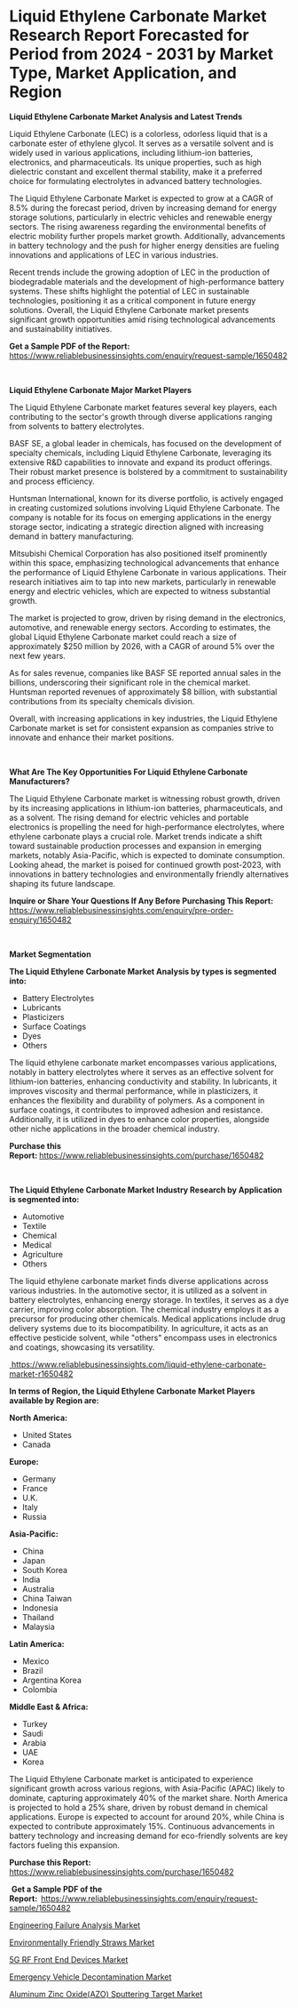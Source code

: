 <p><h1>Liquid Ethylene Carbonate Market Research Report Forecasted for Period from 2024 -  2031 by Market Type, Market Application, and Region</h1></p><p><strong>Liquid Ethylene Carbonate Market Analysis and Latest Trends</strong></p>
<p><p>Liquid Ethylene Carbonate (LEC) is a colorless, odorless liquid that is a carbonate ester of ethylene glycol. It serves as a versatile solvent and is widely used in various applications, including lithium-ion batteries, electronics, and pharmaceuticals. Its unique properties, such as high dielectric constant and excellent thermal stability, make it a preferred choice for formulating electrolytes in advanced battery technologies.</p><p>The Liquid Ethylene Carbonate Market is expected to grow at a CAGR of 8.5% during the forecast period, driven by increasing demand for energy storage solutions, particularly in electric vehicles and renewable energy sectors. The rising awareness regarding the environmental benefits of electric mobility further propels market growth. Additionally, advancements in battery technology and the push for higher energy densities are fueling innovations and applications of LEC in various industries.</p><p>Recent trends include the growing adoption of LEC in the production of biodegradable materials and the development of high-performance battery systems. These shifts highlight the potential of LEC in sustainable technologies, positioning it as a critical component in future energy solutions. Overall, the Liquid Ethylene Carbonate market presents significant growth opportunities amid rising technological advancements and sustainability initiatives.</p></p>
<p><strong>Get a Sample PDF of the Report:&nbsp;</strong> <a href="https://www.reliablebusinessinsights.com/enquiry/request-sample/1650482?utm_campaign=60&utm_medium=2&utm_source=Github&utm_content=ia&utm_term=26092024&utm_id=liquid-ethylene-carbonate">https://www.reliablebusinessinsights.com/enquiry/request-sample/1650482</a></p>
<p>&nbsp;</p>
<p><strong>Liquid Ethylene Carbonate Major Market Players</strong></p>
<p><p>The Liquid Ethylene Carbonate market features several key players, each contributing to the sector's growth through diverse applications ranging from solvents to battery electrolytes. </p><p>BASF SE, a global leader in chemicals, has focused on the development of specialty chemicals, including Liquid Ethylene Carbonate, leveraging its extensive R&D capabilities to innovate and expand its product offerings. Their robust market presence is bolstered by a commitment to sustainability and process efficiency.</p><p>Huntsman International, known for its diverse portfolio, is actively engaged in creating customized solutions involving Liquid Ethylene Carbonate. The company is notable for its focus on emerging applications in the energy storage sector, indicating a strategic direction aligned with increasing demand in battery manufacturing.</p><p>Mitsubishi Chemical Corporation has also positioned itself prominently within this space, emphasizing technological advancements that enhance the performance of Liquid Ethylene Carbonate in various applications. Their research initiatives aim to tap into new markets, particularly in renewable energy and electric vehicles, which are expected to witness substantial growth.</p><p>The market is projected to grow, driven by rising demand in the electronics, automotive, and renewable energy sectors. According to estimates, the global Liquid Ethylene Carbonate market could reach a size of approximately $250 million by 2026, with a CAGR of around 5% over the next few years.</p><p>As for sales revenue, companies like BASF SE reported annual sales in the billions, underscoring their significant role in the chemical market. Huntsman reported revenues of approximately $8 billion, with substantial contributions from its specialty chemicals division.</p><p>Overall, with increasing applications in key industries, the Liquid Ethylene Carbonate market is set for consistent expansion as companies strive to innovate and enhance their market positions.</p></p>
<p>&nbsp;</p>
<p><strong>What Are The Key Opportunities For Liquid Ethylene Carbonate Manufacturers?</strong></p>
<p><p>The Liquid Ethylene Carbonate market is witnessing robust growth, driven by its increasing applications in lithium-ion batteries, pharmaceuticals, and as a solvent. The rising demand for electric vehicles and portable electronics is propelling the need for high-performance electrolytes, where ethylene carbonate plays a crucial role. Market trends indicate a shift toward sustainable production processes and expansion in emerging markets, notably Asia-Pacific, which is expected to dominate consumption. Looking ahead, the market is poised for continued growth post-2023, with innovations in battery technologies and environmentally friendly alternatives shaping its future landscape.</p></p>
<p><strong>Inquire or Share Your Questions If Any Before Purchasing This Report:</strong> <a href="https://www.reliablebusinessinsights.com/enquiry/pre-order-enquiry/1650482?utm_campaign=60&utm_medium=2&utm_source=Github&utm_content=ia&utm_term=26092024&utm_id=liquid-ethylene-carbonate">https://www.reliablebusinessinsights.com/enquiry/pre-order-enquiry/1650482</a></p>
<p>&nbsp;</p>
<p><strong>Market Segmentation</strong></p>
<p><strong>The Liquid Ethylene Carbonate Market Analysis by types is segmented into:</strong></p>
<p><ul><li>Battery Electrolytes</li><li>Lubricants</li><li>Plasticizers</li><li>Surface Coatings</li><li>Dyes</li><li>Others</li></ul></p>
<p><p>The liquid ethylene carbonate market encompasses various applications, notably in battery electrolytes where it serves as an effective solvent for lithium-ion batteries, enhancing conductivity and stability. In lubricants, it improves viscosity and thermal performance, while in plasticizers, it enhances the flexibility and durability of polymers. As a component in surface coatings, it contributes to improved adhesion and resistance. Additionally, it is utilized in dyes to enhance color properties, alongside other niche applications in the broader chemical industry.</p></p>
<p><strong>Purchase this Report:&nbsp;</strong><a href="https://www.reliablebusinessinsights.com/purchase/1650482?utm_campaign=60&utm_medium=2&utm_source=Github&utm_content=ia&utm_term=26092024&utm_id=liquid-ethylene-carbonate">https://www.reliablebusinessinsights.com/purchase/1650482</a></p>
<p>&nbsp;</p>
<p><strong>The Liquid Ethylene Carbonate Market Industry Research by Application is segmented into:</strong></p>
<p><ul><li>Automotive</li><li>Textile</li><li>Chemical</li><li>Medical</li><li>Agriculture</li><li>Others</li></ul></p>
<p><p>The liquid ethylene carbonate market finds diverse applications across various industries. In the automotive sector, it is utilized as a solvent in battery electrolytes, enhancing energy storage. In textiles, it serves as a dye carrier, improving color absorption. The chemical industry employs it as a precursor for producing other chemicals. Medical applications include drug delivery systems due to its biocompatibility. In agriculture, it acts as an effective pesticide solvent, while "others" encompass uses in electronics and coatings, showcasing its versatility.</p></p>
<p><a href="https://www.reliablebusinessinsights.com/liquid-ethylene-carbonate-market-r1650482?utm_campaign=60&utm_medium=2&utm_source=Github&utm_content=ia&utm_term=26092024&utm_id=liquid-ethylene-carbonate">&nbsp;https://www.reliablebusinessinsights.com/liquid-ethylene-carbonate-market-r1650482</a></p>
<p><strong>In terms of Region, the Liquid Ethylene Carbonate Market Players available by Region are:</strong></p>
<p>
    <p> <strong> North America: </strong>
        <ul>
            <li>United States</li>
            <li>Canada</li>
        </ul>
        </p> 
    <p> <strong> Europe: </strong>
        <ul>
            <li>Germany</li>
            <li>France</li>
            <li>U.K.</li>
            <li>Italy</li>
            <li>Russia</li>
        </ul>
        </p> 
    <p> <strong> Asia-Pacific: </strong>
        <ul>
            <li>China</li>
            <li>Japan</li>
            <li>South Korea</li>
            <li>India</li>
            <li>Australia</li>
            <li>China Taiwan</li>
            <li>Indonesia</li>
            <li>Thailand</li>
            <li>Malaysia</li>
        </ul>
        </p> 
    <p> <strong> Latin America: </strong>
        <ul>
            <li>Mexico</li>
            <li>Brazil</li>
            <li>Argentina Korea</li>
            <li>Colombia</li>
        </ul>
        </p> 
    <p> <strong> Middle East & Africa: </strong>
        <ul>
            <li>Turkey</li>
            <li>Saudi</li>
            <li>Arabia</li>
            <li>UAE</li>
            <li>Korea</li>
        </ul>
    </p>
    </p>
<p><p>The Liquid Ethylene Carbonate market is anticipated to experience significant growth across various regions, with Asia-Pacific (APAC) likely to dominate, capturing approximately 40% of the market share. North America is projected to hold a 25% share, driven by robust demand in chemical applications. Europe is expected to account for around 20%, while China is expected to contribute approximately 15%. Continuous advancements in battery technology and increasing demand for eco-friendly solvents are key factors fueling this expansion.</p></p>
<p><strong>Purchase this Report: </strong><a href="https://www.reliablebusinessinsights.com/purchase/1650482?utm_campaign=60&utm_medium=2&utm_source=Github&utm_content=ia&utm_term=26092024&utm_id=liquid-ethylene-carbonate">https://www.reliablebusinessinsights.com/purchase/1650482</a></p>
<p>&nbsp;<strong>Get a Sample PDF of the Report:&nbsp;&nbsp;</strong><a href="https://www.reliablebusinessinsights.com/enquiry/request-sample/1650482?utm_campaign=60&utm_medium=2&utm_source=Github&utm_content=ia&utm_term=26092024&utm_id=liquid-ethylene-carbonate">https://www.reliablebusinessinsights.com/enquiry/request-sample/1650482</a></p>
<p><strong></strong></p>
<p><p><a href="https://www.linkedin.com/pulse/comprehensive-analysis-global-engineering-failure-market-izdvc?trackingId=9jH02VR8T6qcVRtB9J%2FazQ%3D%3D&utm_campaign=60&utm_medium=2&utm_source=Github&utm_content=ia&utm_term=26092024&utm_id=liquid-ethylene-carbonate">Engineering Failure Analysis Market</a></p><p><a href="https://issuu.com/reportprime-2/docs/environmentally-friendly-straws-mar_370ce6d2908621?utm_campaign=60&utm_medium=2&utm_source=Github&utm_content=ia&utm_term=26092024&utm_id=liquid-ethylene-carbonate">Environmentally Friendly Straws Market</a></p><p><a href="https://github.com/MarilynDouglas476/Market-Research-Report-List-1/blob/main/5g-rf-front-end-devices-market.md?utm_campaign=60&utm_medium=2&utm_source=Github&utm_content=ia&utm_term=26092024&utm_id=liquid-ethylene-carbonate">5G RF Front End Devices Market</a></p><p><a href="https://www.linkedin.com/pulse/emergency-vehicle-decontamination-market-trends-regional-insights-ttq2c?trackingId=Tr3mFqw6RhCfpzJHIwMFNA%3D%3D&utm_campaign=60&utm_medium=2&utm_source=Github&utm_content=ia&utm_term=26092024&utm_id=liquid-ethylene-carbonate">Emergency Vehicle Decontamination Market</a></p><p><a href="https://github.com/FahadAhmed223/Market-Research-Report-List-1/blob/main/aluminum-zinc-oxideazo-sputtering-target-market.md?utm_campaign=60&utm_medium=2&utm_source=Github&utm_content=ia&utm_term=26092024&utm_id=liquid-ethylene-carbonate">Aluminum Zinc Oxide(AZO) Sputtering Target Market</a></p></p>